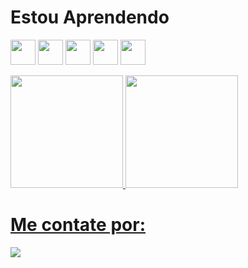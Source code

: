  # Estou Aprendendo
<img src="https://cdn.jsdelivr.net/gh/devicons/devicon/icons/html5/html5-original-wordmark.svg" width="40" height="40" /> <img src="https://cdn.jsdelivr.net/gh/devicons/devicon/icons/css3/css3-original-wordmark.svg" width="40" height="40" /> <img src="https://cdn.jsdelivr.net/gh/devicons/devicon/icons/javascript/javascript-original.svg"  width="40" height="40"/> <img src="https://cdn.jsdelivr.net/gh/devicons/devicon/icons/php/php-original.svg" width="40" height="40" /> <img src="https://cdn.jsdelivr.net/gh/devicons/devicon/icons/mysql/mysql-original-wordmark.svg"  width="40" height="40"/>
<div>
<a href="https://github.com/Allisonfreittass">
<img height="180em" src="https://github-readme-stats.vercel.app/api/top-langs/?username=Allisonfreittass&layout=compact&langs_count=7&theme=dracula">
<img height="180em" src="https://github-readme-stats.vercel.app/api?username=Allisonfreittass&show_icons=true&theme=dracula&include_all_commits=true&count_private=true">
</div>
 
 # Me contate por:
<div>
<a href = "mailto:contato@allison.freitas@alunos.unis.edu.br"><img src="https://img.shields.io/badge/Gmail-D14836?style=for-the-badge&logo=gmail&logoColor=white" target="_blank"></a></div>

          


          
